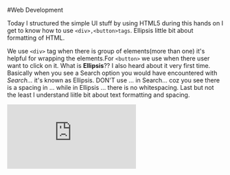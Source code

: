 #Web Development

Today I structured the simple UI stuff by using HTML5 during this hands on I get to know how to use `<div>,<button>tags`. Ellipsis little bit about formatting of HTML.

We use `<div>` tag when there is group of elements(more than one) it's helpful for wrapping the elements.For `<button>` we use when there user want to click on it.
What is **Ellipsis**?? I also heard about it very first time. Basically when you see a Search option you would have encountered with _Search…_ it's known as Ellipsis. DON'T use ... in Search... coz you see there is a spacing in ... while in Ellipsis … there is no whitespacing. Last but not the least I understand liitle bit about text formatting and spacing. 



![readme.md](https://github.com/oneonone97/web-development-module/files/7273218/readme.md)
